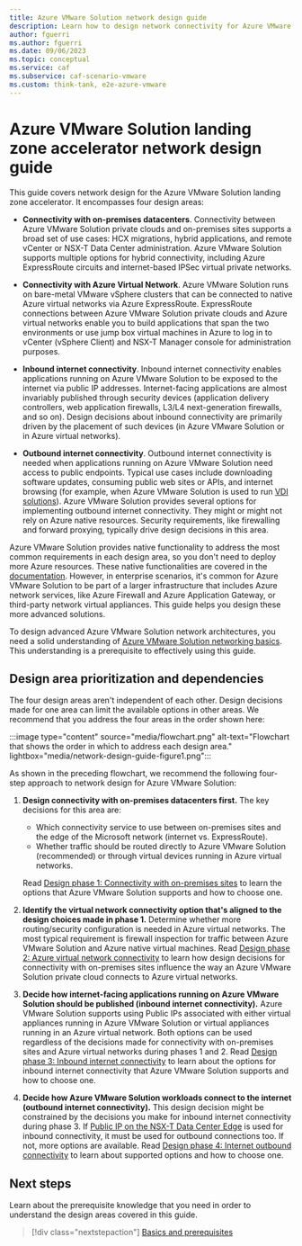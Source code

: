 ```yaml
---
title: Azure VMware Solution network design guide
description: Learn how to design network connectivity for Azure VMware Solution. Learn about connectivity with on-premises datacenters, virtual networks, and more. 
author: fguerri
ms.author: fguerri
ms.date: 09/06/2023
ms.topic: conceptual
ms.service: caf
ms.subservice: caf-scenario-vmware
ms.custom: think-tank, e2e-azure-vmware
---
```


# Azure VMware Solution landing zone accelerator network design guide

This guide covers network design for the Azure VMware Solution landing zone accelerator. It encompasses four design areas:

- **Connectivity with on-premises datacenters**. Connectivity between Azure VMware Solution private clouds and on-premises sites supports a broad set of use cases: HCX migrations, hybrid applications, and remote vCenter or NSX-T Data Center administration. Azure VMware Solution supports multiple options for hybrid connectivity, including Azure ExpressRoute circuits and internet-based IPSec virtual private networks.

- **Connectivity with Azure Virtual Network**. Azure VMware Solution runs on bare-metal VMware vSphere clusters that can be connected to native Azure virtual networks via Azure ExpressRoute. ExpressRoute connections between Azure VMware Solution private clouds and Azure virtual networks enable you to build applications that span the two environments or use jump box virtual machines in Azure to log in to vCenter (vSphere Client) and NSX-T Manager console for administration purposes.

- **Inbound internet connectivity**. Inbound internet connectivity enables applications running on Azure VMware Solution to be exposed to the internet via public IP addresses. Internet-facing applications are almost invariably published through security devices (application delivery controllers, web application firewalls, L3/L4 next-generation firewalls, and so on). Design decisions about inbound connectivity are primarily driven by the placement of such devices (in Azure VMware Solution or in Azure virtual networks). 

- **Outbound internet connectivity**. Outbound internet connectivity is needed when applications running on Azure VMware Solution need access to public endpoints. Typical use cases include downloading software updates, consuming public web sites or APIs, and internet browsing (for example, when Azure VMware Solution is used to run [VDI solutions](/azure/azure-vmware/azure-vmware-solution-horizon)). Azure VMware Solution provides several options for implementing outbound internet connectivity. They might or might not rely on Azure native resources. Security requirements, like firewalling and forward proxying, typically drive design decisions in this area.

Azure VMware Solution provides native functionality to address the most common requirements in each design area, so you don't need to deploy more Azure resources. These native functionalities are covered in the [documentation](/azure/azure-vmware/concepts-networking). However, in enterprise scenarios, it's common for Azure VMware Solution to be part of a larger infrastructure that includes Azure network services, like Azure Firewall and Azure Application Gateway, or third-party network virtual appliances. This guide helps you design these more advanced solutions.

To design advanced Azure VMware Solution network architectures, you need a solid understanding of [Azure VMware Solution networking basics](azure-vmware-solution-network-basics.md). This understanding is a prerequisite to effectively using this guide.

## Design area prioritization and dependencies

The four design areas aren't independent of each other. Design decisions made for one area can limit the available options in other areas. We recommend that you address the four areas in the order shown here:

:::image type="content" source="media/flowchart.png" alt-text="Flowchart that shows the order in which to address each design area." lightbox="media/network-design-guide-figure1.png":::

As shown in the preceding flowchart, we recommend the following four-step approach to network design for Azure VMware Solution:

1. **Design connectivity with on-premises datacenters first.** The key decisions for this area are: 
   - Which connectivity service to use between on-premises sites and the edge of the Microsoft network (internet vs. ExpressRoute).
   - Whether traffic should be routed directly to Azure VMware Solution (recommended) or through virtual devices running in Azure virtual networks.  

   Read [Design phase 1: Connectivity with on-premises sites](on-premises-connectivity.md) to learn the options that Azure VMware Solution supports and how to choose one.

2. **Identify the virtual network connectivity option that's aligned to the design choices made in phase 1.** Determine whether more routing/security configuration is needed in Azure virtual networks. The most typical requirement is firewall inspection for traffic between Azure VMware Solution and Azure native virtual machines. Read [Design phase 2: Azure virtual network connectivity](virtual-network-connectivity.md) to learn how design decisions for connectivity with on-premises sites influence the way an Azure VMware Solution private cloud connects to Azure virtual networks.

3. **Decide how internet-facing applications running on Azure VMware Solution should be published (inbound internet connectivity).** Azure VMware Solution supports using Public IPs associated with either virtual appliances running in Azure VMware Solution or virtual appliances running in an Azure virtual network. Both options can be used regardless of the decisions made for connectivity with on-premises sites and Azure virtual networks during phases 1 and 2. Read [Design phase 3: Inbound internet connectivity](network-design-guide-internet-inbound-connectivity.md) to learn about the options for inbound internet connectivity that Azure VMware Solution supports and how to choose one.

4. **Decide how Azure VMware Solution workloads connect to the internet (outbound internet connectivity).** This design decision might be constrained by the decisions you make for inbound internet connectivity during phase 3. If [Public IP on the NSX-T Data Center Edge](/azure/azure-vmware/enable-public-ip-nsx-edge) is used for inbound connectivity, it must be used for outbound connections too. If not, more options are available. Read  [Design phase 4: Internet outbound connectivity](network-design-guide-internet-outbound-connectivity.md) to learn about supported options and how to choose one.

## Next steps

Learn about the prerequisite knowledge that you need in order to understand the design areas covered in this guide. 

> [!div class="nextstepaction"]
> [Basics and prerequisites](azure-vmware-solution-network-basics.md)
